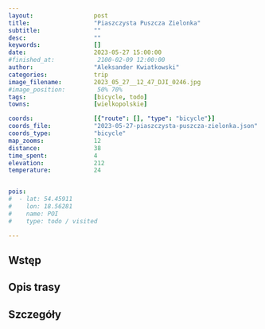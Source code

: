 ```yaml
---
layout:                 post
title:                  "Piaszczysta Puszcza Zielonka"
subtitle:               ""
desc:                   ""
keywords:               []
date:                   2023-05-27 15:00:00
#finished_at:            2100-02-09 12:00:00
author:                 "Aleksander Kwiatkowski"
categories:             trip
image_filename:         2023_05_27__12_47_DJI_0246.jpg
#image_position:         50% 70%
tags:                   [bicycle, todo]
towns:                  [wielkopolskie]

coords:                 [{"route": [], "type": "bicycle"}]
coords_file:            "2023-05-27-piaszczysta-puszcza-zielonka.json"
coords_type:            "bicycle"
map_zooms:              12
distance:               38
time_spent:             4
elevation:              212
temperature:            24


pois:
#  - lat: 54.45911
#    lon: 18.56281
#    name: POI
#    type: todo / visited

---
```



## Wstęp

## Opis trasy

<div class="strava-embed-placeholder" data-embed-type="activity" data-embed-id="9150312969"></div><script src="https://strava-embeds.com/embed.js"></script>

## Szczegóły
